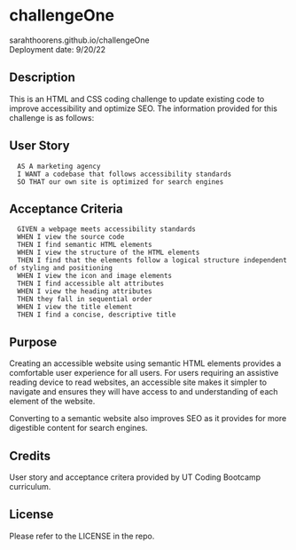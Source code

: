 # challengeOne

sarahthoorens.github.io/challengeOne<br />
Deployment date: 9/20/22

## Description

This is an HTML and CSS coding challenge to update existing code to improve accessibility and optimize SEO. The information provided for this challenge is as follows:

  ## User Story
```
  AS A marketing agency
  I WANT a codebase that follows accessibility standards
  SO THAT our own site is optimized for search engines
```

  ## Acceptance Criteria
```
  GIVEN a webpage meets accessibility standards
  WHEN I view the source code
  THEN I find semantic HTML elements
  WHEN I view the structure of the HTML elements
  THEN I find that the elements follow a logical structure independent of styling and positioning
  WHEN I view the icon and image elements
  THEN I find accessible alt attributes
  WHEN I view the heading attributes
  THEN they fall in sequential order
  WHEN I view the title element
  THEN I find a concise, descriptive title
```

## Purpose

Creating an accessible website using semantic HTML elements provides a comfortable user experience for all users. For users requiring an assistive reading device to read websites, an accessible site makes it simpler to navigate and ensures they will have access to and understanding of each element of the website. 

Converting to a semantic website also improves SEO as it provides for more digestible content for search engines. 

## Credits

User story and acceptance critera provided by UT Coding Bootcamp curriculum.

## License

Please refer to the LICENSE in the repo.


